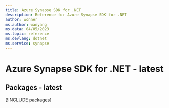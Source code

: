 ```yaml
---
title: Azure Synapse SDK for .NET
description: Reference for Azure Synapse SDK for .NET
author: wonner
ms.author: wanyang
ms.data: 04/05/2023
ms.topic: reference
ms.devlang: dotnet
ms.service: synapse
---
```

# Azure Synapse SDK for .NET - latest
## Packages - latest
[!INCLUDE [packages](synapse-index.md)]